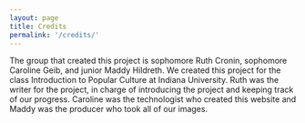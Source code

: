 ```yaml
---
layout: page
title: Credits
permalink: '/credits/'
---
```


The group that created this project is sophomore Ruth Cronin, sophomore Caroline Geib, and junior Maddy Hildreth. We created this project for the class Introduction to Popular Culture at Indiana University. Ruth was the writer for the project, in charge of introducing the project and keeping track of our progress. Caroline was the technologist who created this website and Maddy was the producer who took all of our images.
